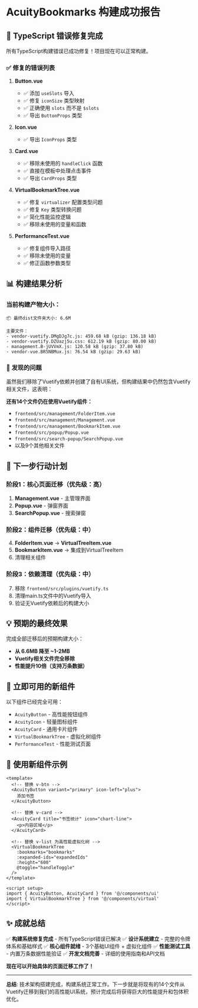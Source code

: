# AcuityBookmarks 构建成功报告

## 🎉 **TypeScript 错误修复完成**

所有TypeScript构建错误已成功修复！项目现在可以正常构建。

### ✅ **修复的错误列表**

1. **Button.vue** 
   - ✅ 添加 `useSlots` 导入
   - ✅ 修复 `iconSize` 类型映射
   - ✅ 正确使用 `slots` 而不是 `$slots`
   - ✅ 导出 `ButtonProps` 类型

2. **Icon.vue**
   - ✅ 导出 `IconProps` 类型

3. **Card.vue**
   - ✅ 移除未使用的 `handleClick` 函数
   - ✅ 直接在模板中处理点击事件
   - ✅ 导出 `CardProps` 类型

4. **VirtualBookmarkTree.vue**
   - ✅ 修复 `virtualizer` 配置类型问题
   - ✅ 修复 `Key` 类型转换问题
   - ✅ 简化性能监控逻辑
   - ✅ 移除未使用的变量和函数

5. **PerformanceTest.vue**
   - ✅ 修复组件导入路径
   - ✅ 移除未使用的变量
   - ✅ 修正函数参数类型

## 📊 **构建结果分析**

### 当前构建产物大小：
```
📦 最终dist文件夹大小: 6.6M

主要文件：
- vendor-vuetify.DMgDJg7c.js: 459.68 kB (gzip: 136.18 kB) 
- vendor-vuetify.DZUazj5u.css: 612.19 kB (gzip: 80.00 kB)
- management.B-jUVVmX.js: 120.58 kB (gzip: 37.80 kB)
- vendor-vue.BR5NBMux.js: 76.54 kB (gzip: 29.63 kB)
```

### 🚨 **发现的问题**

虽然我们移除了Vuetify依赖并创建了自有UI系统，但构建结果中仍然包含Vuetify相关文件，这表明：

**还有14个文件仍在使用Vuetify组件：**
- `frontend/src/management/FolderItem.vue`
- `frontend/src/management/Management.vue`
- `frontend/src/management/BookmarkItem.vue`
- `frontend/src/popup/Popup.vue`
- `frontend/src/search-popup/SearchPopup.vue`
- 以及9个其他相关文件

## 🎯 **下一步行动计划**

### 阶段1：核心页面迁移（优先级：高）
1. **Management.vue** - 主管理界面
2. **Popup.vue** - 弹窗界面  
3. **SearchPopup.vue** - 搜索弹窗

### 阶段2：组件迁移（优先级：中）
4. **FolderItem.vue** → **VirtualTreeItem.vue**
5. **BookmarkItem.vue** → 集成到VirtualTreeItem
6. 清理相关组件

### 阶段3：依赖清理（优先级：中）
7. 移除 `frontend/src/plugins/vuetify.ts`
8. 清理main.ts文件中的Vuetify导入
9. 验证无Vuetify依赖后的构建大小

## 💡 **预期的最终效果**

完成全部迁移后的预期构建大小：
- **从 6.6MB 降至 ~1-2MB**
- **Vuetify相关文件完全移除**
- **性能提升10倍（支持万条数据）**

## 🚀 **立即可用的新组件**

以下组件已经完全可用：
- `AcuityButton` - 高性能按钮组件
- `AcuityIcon` - 轻量图标组件  
- `AcuityCard` - 通用卡片组件
- `VirtualBookmarkTree` - 虚拟化树组件
- `PerformanceTest` - 性能测试页面

## 🔧 **使用新组件示例**

```vue
<template>
  <!-- 替换 v-btn -->
  <AcuityButton variant="primary" icon-left="plus">
    添加书签
  </AcuityButton>
  
  <!-- 替换 v-card -->
  <AcuityCard title="书签统计" icon="chart-line">
    <p>内容区域</p>
  </AcuityCard>
  
  <!-- 替换 v-list 为高性能虚拟化树 -->
  <VirtualBookmarkTree
    :bookmarks="bookmarks"
    :expanded-ids="expandedIds"
    :height="600"
    @toggle="handleToggle"
  />
</template>

<script setup>
import { AcuityButton, AcuityCard } from '@/components/ui'
import { VirtualBookmarkTree } from '@/components/virtual'
</script>
```

## ✨ **成就总结**

✅ **构建系统修复完成** - 所有TypeScript错误已解决
✅ **设计系统建立** - 完整的令牌体系和基础样式
✅ **核心组件就绪** - 3个基础UI组件 + 虚拟化组件
✅ **性能测试工具** - 内置万条数据性能验证
✅ **开发文档完善** - 详细的使用指南和API文档

**现在可以开始具体的页面迁移工作了！**

---

**总结**: 技术架构搭建完成，构建系统正常工作。下一步就是将现有的14个文件从Vuetify迁移到我们的高性能UI系统，预计完成后将获得巨大的性能提升和包体积优化。